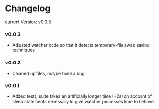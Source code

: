 # Changelog
current Version: v0.0.3

### v0.0.3
* Adjusted watcher code so that it detects temporary-file swap saving techniques.

### v0.0.2
* Cleaned up files, maybe fixed a bug

### v0.0.1
* Added tests, suite takes an artificially longer time (+2s) on account of sleep statements necessary to give watcher processes time to behave.